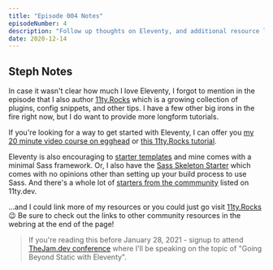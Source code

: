 ```yaml
---
title: "Episode 004 Notes"
episodeNumber: 4
description: "Follow up thoughts on Eleventy, and additional resource links."
date: 2020-12-14
---
```


## Steph Notes

In case it wasn't clear how much I love Eleventy, I forgot to mention in the episode that I also author [11ty.Rocks](https://11ty.rocks) which is a growing collection of plugins, config snippets, and other tips. I have a few other big irons in the fire right now, but I do want to provide more longform tutorials.

If you're looking for a way to get started with Eleventy, I can offer you [my 20 minute video course on egghead](https://5t3ph.dev/learn-11ty) or [this 11ty.Rocks tutorial](https://11ty.rocks/posts/create-your-first-basic-11ty-website/).

Eleventy is also encouraging to [starter templates](https://11ty-netlify-jumpstart.netlify.app/) and mine comes with a minimal Sass framework. Or, I also have the [Sass Skeleton Starter](https://github.com/5t3ph/11ty-sass-skeleton) which comes with no opinions other than setting up your build process to use Sass. And there's a whole lot of [starters from the commmunity](https://www.11ty.dev/docs/starter/) listed on 11ty.dev.

...and I could link more of my resources or you could just go visit [11ty.Rocks](https://11ty.rocks) 😉 Be sure to check out the links to other community resources in the webring at the end of the page!

> If you're reading this before January 28, 2021 - signup to attend [TheJam.dev conference](https://cfe.dev/events/the-jam-2021/) where I'll be speaking on the topic of "Going Beyond Static with Eleventy".
